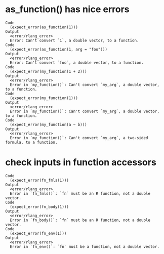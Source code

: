 # as_function() has nice errors

    Code
      (expect_error(as_function(1)))
    Output
      <error/rlang_error>
      Error: Can't convert `1`, a double vector, to a function.
    Code
      (expect_error(as_function(1, arg = "foo")))
    Output
      <error/rlang_error>
      Error: Can't convert `foo`, a double vector, to a function.
    Code
      (expect_error(my_function(1 + 2)))
    Output
      <error/rlang_error>
      Error in `my_function()`: Can't convert `my_arg`, a double vector, to a function.
    Code
      (expect_error(my_function(1)))
    Output
      <error/rlang_error>
      Error in `my_function()`: Can't convert `my_arg`, a double vector, to a function.
    Code
      (expect_error(my_function(a ~ b)))
    Output
      <error/rlang_error>
      Error in `my_function()`: Can't convert `my_arg`, a two-sided formula, to a function.

# check inputs in function accessors

    Code
      (expect_error(fn_fmls(1)))
    Output
      <error/rlang_error>
      Error in `fn_fmls()`: `fn` must be an R function, not a double vector.
    Code
      (expect_error(fn_body(1)))
    Output
      <error/rlang_error>
      Error in `fn_body()`: `fn` must be an R function, not a double vector.
    Code
      (expect_error(fn_env(1)))
    Output
      <error/rlang_error>
      Error in `fn_env()`: `fn` must be a function, not a double vector.

